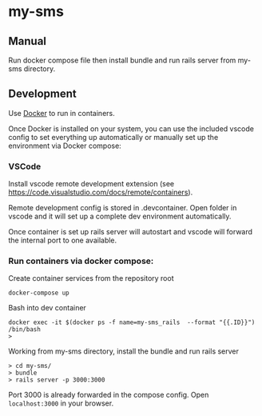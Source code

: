 # my-sms

## Manual
Run docker compose file then install bundle and run rails server from my-sms directory.

## Development

Use [Docker](https://docs.docker.com/docker-for-windows/install/) to run in containers.

Once Docker is installed on your system, you can use the included vscode config to set everything up automatically or manually set up the environment via Docker compose:

### VSCode

Install vscode remote development extension (see https://code.visualstudio.com/docs/remote/containers).

Remote development config is stored in .devcontainer. Open folder in vscode and it will set up a complete dev environment automatically.

Once container is set up rails server will autostart and vscode will forward the internal port to one available.


### Run containers via docker compose:

Create container services from the repository root
```
docker-compose up
```

Bash into dev container
```
docker exec -it $(docker ps -f name=my-sms_rails  --format "{{.ID}}") /bin/bash
> 
```

Working from my-sms directory, install the bundle and run rails server
```
> cd my-sms/
> bundle
> rails server -p 3000:3000
```

Port 3000 is already forwarded in the compose config. Open `localhost:3000` in your browser.
